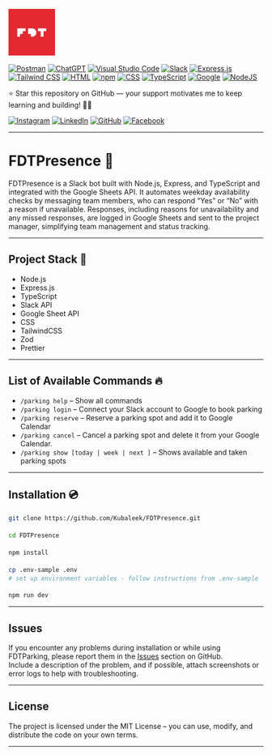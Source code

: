 <p align="left">
  <img src="src/public/img/fivedottwelve.jpg" alt="FiveDotTwelve — App Development Company" width="92px" height="92px">
</p>

[![Postman](https://img.shields.io/badge/Postman-FF6C37?logo=postman&logoColor=white)](#)
[![ChatGPT](https://img.shields.io/badge/ChatGPT-74aa9c?logo=openai&logoColor=white)](#)
[![Visual Studio Code](https://custom-icon-badges.demolab.com/badge/Visual%20Studio%20Code-0078d7.svg?logo=vsc&logoColor=white)](#)
[![Slack](https://img.shields.io/badge/Slack-4A154B?logo=slack&logoColor=fff)](#)
[![Express.js](https://img.shields.io/badge/Express.js-%23404d59.svg?logo=express&logoColor=%2361DAFB)](#)
[![Tailwind CSS](https://img.shields.io/badge/Tailwind%20CSS-%2338B2AC.svg?logo=tailwind-css&logoColor=white)](#)
[![HTML](https://img.shields.io/badge/HTML-%23E34F26.svg?logo=html5&logoColor=white)](#)
[![npm](https://img.shields.io/badge/npm-CB3837?logo=npm&logoColor=fff)](#)
[![CSS](https://img.shields.io/badge/CSS-639?logo=css&logoColor=fff)](#)
[![TypeScript](https://img.shields.io/badge/TypeScript-3178C6?logo=typescript&logoColor=fff)](#)
[![Google](https://img.shields.io/badge/Google-4285F4?logo=google&logoColor=white)](#)
[![NodeJS](https://img.shields.io/badge/Node.js-6DA55F?logo=node.js&logoColor=white)](#)

<p>
⭐ Star this repository on GitHub — your support motivates me to keep learning and building! 🚀✨
</p>

[![Instagram](https://img.shields.io/badge/Instagram-%23E4405F.svg?logo=Instagram&logoColor=white)](https://www.instagram.com/fivedottwelve/)
[![LinkedIn](https://custom-icon-badges.demolab.com/badge/LinkedIn-0A66C2?logo=linkedin-white&logoColor=fff)](https://pl.linkedin.com/company/fivedottwelve)
[![GitHub](https://img.shields.io/badge/GitHub-%23121011.svg?logo=github&logoColor=white)](https://github.com/FiveDotTwelve)
[![Facebook](https://img.shields.io/badge/Facebook-%231877F2.svg?logo=Facebook&logoColor=white)](https://www.facebook.com/fivedottwelve)

---

# FDTPresence 🚀

<p>
FDTPresence is a Slack bot built with Node.js, Express, and TypeScript and integrated with the Google Sheets API. It automates weekday availability checks by messaging team members, who can respond “Yes” or “No” with a reason if unavailable. Responses, including reasons for unavailability and any missed responses, are logged in Google Sheets and sent to the project manager, simplifying team management and status tracking.
</p>

---

## Project Stack 💼

- Node.js  
- Express.js  
- TypeScript  
- Slack API  
- Google Sheet API
- CSS
- TailwindCSS
- Zod
- Prettier

---

## List of Available Commands 🔥


- `/parking help` – Show all commands  
- `/parking login` – Connect your Slack account to Google to book parking  
- `/parking reserve` – Reserve a parking spot and add it to Google Calendar  
- `/parking cancel` – Cancel a parking spot and delete it from your Google Calendar.
- `/parking show [today | week | next ]` – Shows available and taken parking spots 

---

## Installation 💿

```bash
git clone https://github.com/Kubaleek/FDTPresence.git

cd FDTPresence

npm install

cp .env-sample .env
# set up environment variables - follow instructions from .env-sample

npm run dev
```

---

## Issues
If you encounter any problems during installation or while using FDTParking, please report them in the [Issues](https://github.com/Kubaleek/FDTPresence/issues) section on GitHub.  
Include a description of the problem, and if possible, attach screenshots or error logs to help with troubleshooting.

---

## License

The project is licensed under the MIT License – you can use, modify, and distribute the code on your own terms.

---

